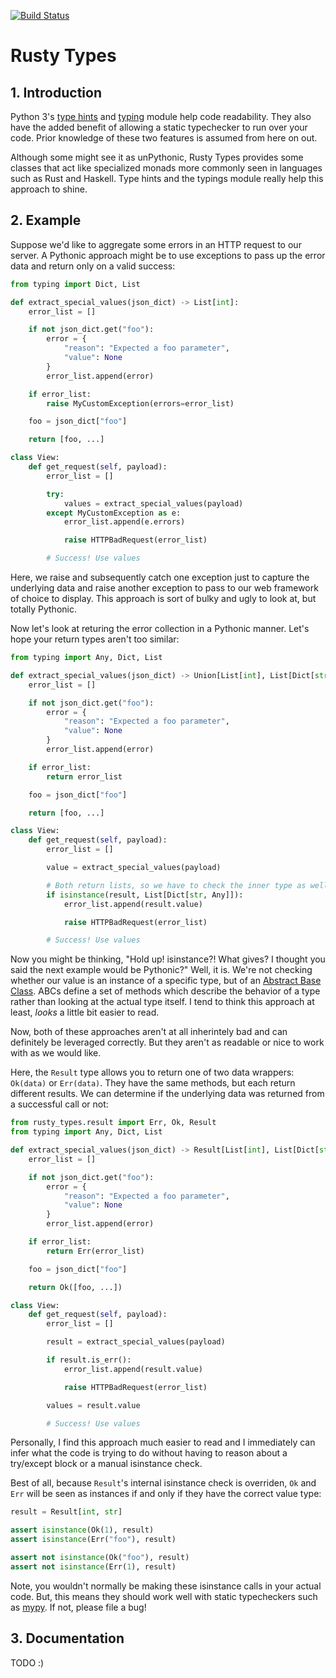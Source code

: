 [![Build Status](https://travis-ci.org/TheDan64/rusty-types.svg?branch=master)](https://travis-ci.org/TheDan64/rusty-types)

Rusty Types
===========

## 1. Introduction
Python 3's [type hints][type-hints] and [typing][typing] module help code readability. They also have the added benefit of allowing a static typechecker to run over your code. Prior knowledge of these two features is assumed from here on out.

Although some might see it as unPythonic, Rusty Types provides some classes that act like specialized monads more commonly seen in languages such as Rust and Haskell. Type hints and the typings module really help this approach to shine.

## 2. Example
Suppose we'd like to aggregate some errors in an HTTP request to our server. A Pythonic approach might be to use exceptions to pass up the error data and return only on a valid success:

```python
from typing import Dict, List

def extract_special_values(json_dict) -> List[int]:
    error_list = []

    if not json_dict.get("foo"):
        error = {
            "reason": "Expected a foo parameter",
            "value": None
        }
        error_list.append(error)

    if error_list:
        raise MyCustomException(errors=error_list)

    foo = json_dict["foo"]

    return [foo, ...]

class View:
    def get_request(self, payload):
        error_list = []

        try:
            values = extract_special_values(payload)
        except MyCustomException as e:
            error_list.append(e.errors)

            raise HTTPBadRequest(error_list)

        # Success! Use values
```

Here, we raise and subsequently catch one exception just to capture the underlying data and raise another exception to pass to our web framework of choice to display. This approach is sort of bulky and ugly to look at, but totally Pythonic.

Now let's look at returing the error collection in a Pythonic manner. Let's hope your return types aren't too similar:

```python
from typing import Any, Dict, List

def extract_special_values(json_dict) -> Union[List[int], List[Dict[str, Any]]]:
    error_list = []

    if not json_dict.get("foo"):
        error = {
            "reason": "Expected a foo parameter",
            "value": None
        }
        error_list.append(error)

    if error_list:
        return error_list

    foo = json_dict["foo"]

    return [foo, ...]

class View:
    def get_request(self, payload):
        error_list = []

        value = extract_special_values(payload)

        # Both return lists, so we have to check the inner type as well:
        if isinstance(result, List[Dict[str, Any]]):
            error_list.append(result.value)

            raise HTTPBadRequest(error_list)

        # Success! Use values
```

Now you might be thinking, "Hold up! isinstance?! What gives? I thought you said the next example would be Pythonic?" Well, it is. We're not checking whether our value is an instance of a specific type, but of an [Abstract Base Class][abcs]. ABCs define a set of methods which describe the behavior of a type rather than looking at the actual type itself. I tend to think this approach at least, *looks* a little bit easier to read.

Now, both of these approaches aren't at all inherintely bad and can definitely be leveraged correctly. But they aren't as readable or nice to work with as we would like.

Here, the `Result` type allows you to return one of two data wrappers: `Ok(data)` or `Err(data)`. They have the same methods, but each return different results. We can determine if the underlying data was returned from a successful call or not:

```python
from rusty_types.result import Err, Ok, Result
from typing import Any, Dict, List

def extract_special_values(json_dict) -> Result[List[int], List[Dict[str, Any]]]:
    error_list = []

    if not json_dict.get("foo"):
        error = {
            "reason": "Expected a foo parameter",
            "value": None
        }
        error_list.append(error)

    if error_list:
        return Err(error_list)

    foo = json_dict["foo"]

    return Ok([foo, ...])

class View:
    def get_request(self, payload):
        error_list = []

        result = extract_special_values(payload)

        if result.is_err():
            error_list.append(result.value)

            raise HTTPBadRequest(error_list)

        values = result.value

        # Success! Use values
```

Personally, I find this approach much easier to read and I immediately can infer what the code is trying to do without having to reason about a try/except block or a manual isinstance check.

Best of all, because `Result`'s internal isinstance check is overriden, `Ok` and `Err` will be seen as instances if and only if they have the correct value type:

```python
result = Result[int, str]

assert isinstance(Ok(1), result)
assert isinstance(Err("foo"), result)

assert not isinstance(Ok("foo"), result)
assert not isinstance(Err(1), result)
```

Note, you wouldn't normally be making these isinstance calls in your actual code. But, this means they should work well with static typecheckers such as [mypy][mypy]. If not, please file a bug!

## 3. Documentation

TODO :)

[abcs]: https://docs.python.org/3/library/abc.html
[type-hints]: https://www.python.org/dev/peps/pep-0484/
[typing]: https://docs.python.org/3/library/typing.html
[mypy]: http://mypy-lang.org/
